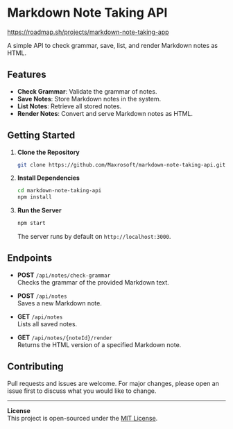 # Markdown Note Taking API

https://roadmap.sh/projects/markdown-note-taking-app

A simple API to check grammar, save, list, and render Markdown notes as HTML.

## Features
- **Check Grammar**: Validate the grammar of notes.
- **Save Notes**: Store Markdown notes in the system.
- **List Notes**: Retrieve all stored notes.
- **Render Notes**: Convert and serve Markdown notes as HTML.

## Getting Started

1. **Clone the Repository**  
   ```bash
   git clone https://github.com/Maxrosoft/markdown-note-taking-api.git
   ```

2. **Install Dependencies**  
   ```bash
   cd markdown-note-taking-api
   npm install
   ```

3. **Run the Server**  
   ```bash
   npm start
   ```
   The server runs by default on `http://localhost:3000`.

## Endpoints

- **POST** `/api/notes/check-grammar`  
  Checks the grammar of the provided Markdown text.

- **POST** `/api/notes`  
  Saves a new Markdown note.

- **GET** `/api/notes`  
  Lists all saved notes.

- **GET** `/api/notes/{noteId}/render`  
  Returns the HTML version of a specified Markdown note.

## Contributing
Pull requests and issues are welcome. For major changes, please open an issue first to discuss what you would like to change.

---

**License**  
This project is open-sourced under the [MIT License](LICENSE).
